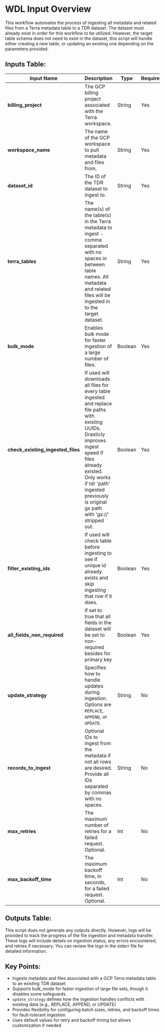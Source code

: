 # WDL Input Overview
This workflow automates the process of ingesting all metadata and related files from a Terra metadata table to a TDR dataset. The dataset must already exist in order for this workflow to be utilized. However, the target table schema does not need to exist in the dataset, this script will handle either creating a new table, or updating an existing one depending on the parameters provided.

## Inputs Table:
| Input Name                           | Description                                                                                                                                                                                                                                                 | Type    | Required | Default   |
|--------------------------------------|-------------------------------------------------------------------------------------------------------------------------------------------------------------------------------------------------------------------------------------------------------------|---------|----------|-----------|
| **billing_project**                  | The GCP billing project associated with the Terra workspace.                                                                                                                                                                                                | String  | Yes      | N/A       |
| **workspace_name**                   | The name of the GCP workspace to pull metadata and files from.                                                                                                                                                                                              | String  | Yes      | N/A       |
| **dataset_id**                       | The ID of the TDR dataset to ingest to.                                                                                                                                                                                                                     | String  | Yes      | N/A       |
| **terra_tables**                     | The name(s) of the table(s) in the Terra metadata to ingest - comma separated with no spaces in between table names. All metadata and related files will be ingested in to the target dataset.                                                              | String  | Yes      | N/A       |
| **bulk_mode**                        | Enables bulk mode for faster ingestion of a large number of files.                                                                                                                                                                                          | Boolean | Yes      | N/A       |
| **check_existing_ingested_files**    | If used will downloads all files for every table ingested and replace file paths with existing UUIDs. Drasticly improves ingest speed if files already existed. Only works if tdr 'path' ingested previously is original gs path with 'gs://' stripped out. | Boolean | Yes      | N/A       |
| **filter_existing_ids**              | If used will check table before ingesting to see if unique id already exists and skip ingesting that row if it does.                                                                                                                                        | Boolean | Yes      | N/A       |
| **all_fields_non_required**          | If set to true that all fields in the dataset will be set to non-required besides for primary key                                                                                                                                                           | Boolean | Yes      | N/A       |
| **update_strategy**                  | Specifies how to handle updates during ingestion. Options are `REPLACE`, `APPEND`, or `UPDATE`.                                                                                                                                                             | String  | No       | `REPLACE` |
| **records_to_ingest**                | Optional IDs to ingest from the metadata if not all rows are desired. Provide all IDs separated by commas with no spaces.                                                                                                                                   | String  | No       | N/A       |
| **max_retries**                      | The maximum number of retries for a failed request. Optional.                                                                                                                                                                                               | Int     | No       | 5         |
| **max_backoff_time**                 | The maximum backoff time, in seconds, for a failed request. Optional.                                                                                                                                                                                       | Int     | No       | 300       |

## Outputs Table:
This script does not generate any outputs directly. However, logs will be provided to track the progress of the file ingestion and metadata transfer. These logs will include details on ingestion status, any errors encountered, and retries if necessary. You can review the logs in the stderr file for detailed information.

## Key Points:
* Ingests metadata and files associated with a GCP Terra metadata table to an existing TDR dataset
* Supports bulk_mode for faster ingestion of large file sets, though it disables some safeguards.
* `update_strategy` defines how the ingestion handles conflicts with existing data (e.g., REPLACE, APPEND, or UPDATE)
* Provides flexibility for configuring batch sizes, retries, and backoff times for fault-tolerant ingestion
* Uses default values for retry and backoff timing but allows customization if needed
